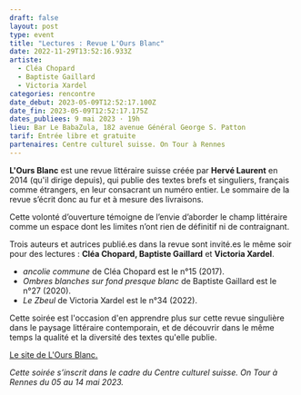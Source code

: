 ```yaml
---
draft: false
layout: post
type: event
title: "Lectures : Revue L'Ours Blanc"
date: 2022-11-29T13:52:16.933Z
artiste:
  - Cléa Chopard
  - Baptiste Gaillard
  - Victoria Xardel
categories: rencontre
date_debut: 2023-05-09T12:52:17.100Z
date_fin: 2023-05-09T12:52:17.175Z
dates_publiees: 9 mai 2023 · 19h
lieu: Bar Le BabaZula, 182 avenue Général George S. Patton
tarif: Entrée libre et gratuite
partenaires: Centre culturel suisse. On Tour à Rennes
---
```

**L'Ours Blanc** est une revue littéraire suisse créée par **Hervé Laurent** en 2014 (qu'il dirige depuis), qui publie des textes brefs et singuliers, français comme étrangers, en leur consacrant un numéro entier. Le sommaire de la revue s’écrit donc au fur et à mesure des livraisons. 

Cette volonté d’ouverture témoigne de l’envie d’aborder le champ littéraire comme un espace dont les limites n’ont rien de définitif ni de contraignant.

Trois auteurs et autrices publié.es dans la revue sont invité.es le même soir pour des lectures : **Cléa Chopard, Baptiste Gaillard** et **Victoria Xardel**. 

* *ancolie commune* de Cléa Chopard est le n°15 (2017).
* *Ombres blanches sur fond presque blanc* de Baptiste Gaillard est le n°27 (2020).
* *Le Zbeul* de Victoria Xardel est le n°34 (2022).

Cette soirée est l'occasion d'en apprendre plus sur cette revue singulière dans le paysage littéraire contemporain, et de découvrir dans le même temps la qualité et la diversité des textes qu'elle publie.

[Le site de L'Ours Blanc.](http://revue-loursblanc.org/)

*Cette soirée s’inscrit dans le cadre du Centre culturel suisse. On Tour à Rennes du 05 au 14 mai 2023.*